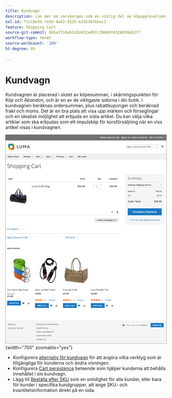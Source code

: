 ```yaml
---
title: Kundvagn
description: Läs mer om varukorgen som en viktig del av köpupplevelsen i din butik.
exl-id: f1ccbe5b-fe9d-4ad2-9125-b2d2367bbec3
feature: Shopping Cart
source-git-commit: 8b5af316ab1d2e632ed5fc2066974326830ab3f7
workflow-type: tm+mt
source-wordcount: '189'
ht-degree: 0%

---
```


# Kundvagn

Kundvagnen är placerad i slutet av köpesumman, i skärningspunkten för _Köp_ och _Abandon_, och är en av de viktigaste sidorna i din butik. I kundvagnen beräknas ordersumman, plus rabattkuponger och beräknad frakt och moms. Det är en bra plats att visa upp märken och förseglingar och en idealisk möjlighet att erbjuda en sista artikel. Du kan välja vilka artiklar som ska erbjudas som ett impulsköp för korsförsäljning när en viss artikel visas i kundvagnen.

![På kundvagnssidan visas verktyg som kunden kan använda för att hantera produkterna för sin beställning ](./assets/storefront-cart-full.png){width="700" zoomable="yes"}

- Konfigurera [alternativ för kundvagn](cart-configuration.md) för att avgöra vilka verktyg som är tillgängliga för kunderna och ändra visningen.
- Konfigurera [Cart persistence](cart-persistent.md) beteende som hjälper kunderna att behålla innehållet i sin kundvagn.
- Lägg till [Beställa efter SKU](order-by-sku.md) som en smidighet för alla kunder, eller bara för kunder i specifika kundgrupper, att ange SKU- och kvantitetsinformation direkt på en sida.
